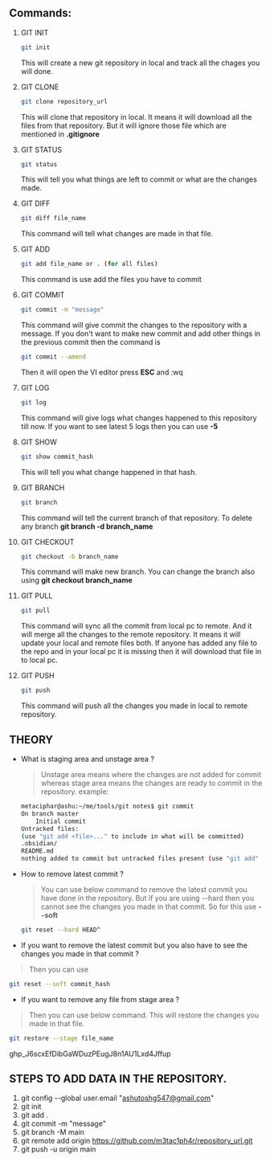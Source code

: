 ## Commands:

1. GIT INIT
	```bash
	git init
	```
	
	This will create a new git repository in local and track all the chages you will done.

2. GIT CLONE
	```bash
	git clone repository_url
	```
	
	This will clone that repository in local. It means it will download all the files from that repository. But it will ignore those file which are mentioned in **.gitignore**
	
3. GIT STATUS
	```bash
	git status
	```
	
	This will tell you what things are left to commit or what are the changes made.
	
4. GIT DIFF
	```bash
	git diff file_name
	```
	This command will tell what changes are made in that file.

5. GIT ADD
	```bash
	git add file_name or . (for all files)
	```
	This command is use add the files you have to commit

6. GIT COMMIT
	```bash
	git commit -m "message"
	```
	This command will give commit the changes to the repository  with a message.
	If you don't want to make new commit and add other things in the previous commit then the command is 
	```bash
	git commit --amend
	```
	Then it will open the VI editor press **ESC** and :wq

7. GIT LOG
	```bash
	git log
	```
	This command will give logs what changes happened to this repository till now.
	If you want to see latest 5 logs then you can use **-5**
	
8. GIT SHOW
	```bash
	git show commit_hash
	```
	This will tell you what change happened in that hash.

9. GIT BRANCH
	```bash
	git branch
	```
	This command will tell the current branch of that repository.
	To delete any branch
	**git branch -d branch_name**
10. GIT CHECKOUT
	```bash
	git checkout -b branch_name
	```
	This command will make new branch. 
	You can change the branch also using **git checkout branch_name**

11. GIT PULL
	```bash
	git pull
	```
	This command will sync all the commit from local pc to remote. And it will merge all the changes to the remote repository.  It means it will update your local and remote files both. If anyone has added any file to the repo and in your local pc it is missing then it will download that file in to local pc.

12. GIT PUSH
	  ```bash
	  git push 
	  ```
	  This command will push all the changes you made in local to remote repository. 
## THEORY
* What is staging area and unstage area ?
	> Unstage area means where the changes are not added for commit whereas stage area means the changes are ready to commit in the repository.
	example:
	```bash 
	metaciphar@ashu:~/me/tools/git notes$ git commit
	On branch master
		Initial commit
	Untracked files:
  (use "git add <file>..." to include in what will be committed)
	.obsidian/
	README.md
  nothing added to commit but untracked files present (use "git add" to track)
  ```
  
* How to remove latest commit ?
	> You can use below command to remove the latest commit you have done in the repository. But if you are using --hard then you cannot see the changes you made in that commit. So for this use **--soft**
	```bash 
	git reset --hard HEAD^
	```

* If you want to remove the latest commit but you also have to see the changes you made in that commit ?
> Then you can use 
```bash
git reset --soft commit_hash
```

* If you want to remove any file from stage area ?
> Then you can use below command. This will restore the changes you made in that file.
```bash
git restore --stage file_name
```

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
## STEPS TO ADD DATA IN THE REPOSITORY.
1. git config --global user.email "ashutoshg547@gmail.com"
2. git init
3. git add .
4. git commit -m "message"
5. git branch -M main
6. git remote add origin https://github.com/m3tac1ph4r/repository_url.git
7. git push -u origin main